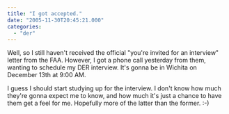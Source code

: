 ```yaml
---
title: "I got accepted."
date: "2005-11-30T20:45:21.000"
categories: 
  - "der"
---
```


Well, so I still haven't received the official "you're invited for an interview" letter from the FAA. However, I got a phone call yesterday from them, wanting to schedule my DER interview. It's gonna be in Wichita on December 13th at 9:00 AM.

I guess I should start studying up for the interview. I don't know how much they're gonna expect me to know, and how much it's just a chance to have them get a feel for me. Hopefully more of the latter than the former. :-)
